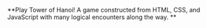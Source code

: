 **Play Tower of Hanoi! A game constructed from HTML, CSS, and JavaScript with many logical encounters along the way. **
